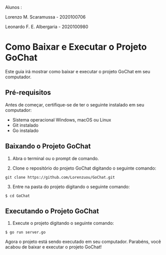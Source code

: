 Alunos : 

Lorenzo M. Scaramussa - 2020100706

Leonardo F. E. Albergaria - 2020100980

# Como Baixar e Executar o Projeto GoChat

Este guia irá mostrar como baixar e executar o projeto GoChat em seu computador.

## Pré-requisitos

Antes de começar, certifique-se de ter o seguinte instalado em seu computador:

- Sistema operacional Windows, macOS ou Linux
- Git instalado
- Go instalado

## Baixando o Projeto GoChat

1. Abra o terminal ou o prompt de comando.

2. Clone o repositório do projeto GoChat digitando o seguinte comando:

```shell
git clone https://github.com/Lorenzuou/GoChat.git
```

3. Entre na pasta do projeto digitando o seguinte comando:

```shell
$ cd GoChat
```

## Executando o Projeto GoChat

1. Execute o projeto digitando o seguinte comando:

```shell
$ go run server.go
```

Agora o projeto está sendo executado em seu computador. Parabéns, você acabou de baixar e executar o projeto GoChat!
